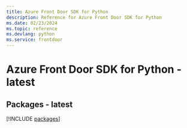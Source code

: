 ```yaml
---
title: Azure Front Door SDK for Python
description: Reference for Azure Front Door SDK for Python
ms.date: 02/23/2024
ms.topic: reference
ms.devlang: python
ms.service: frontdoor
---
```

# Azure Front Door SDK for Python - latest
## Packages - latest
[!INCLUDE [packages](front-door-index.md)]